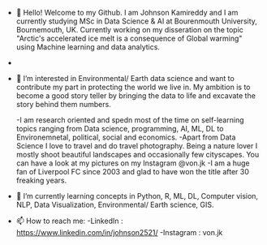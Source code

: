 - 👋 Hello! Welcome to my Github. I am Johnson Kamireddy and I am currently studying MSc in Data Science & AI at Bourenmouth University, Bournemouth, UK. Currently working on my disseration on the topic "Arctic's accelerated ice melt is a consequence of Global warming" using Machine learning and data analytics.
- 
- 👀 I’m interested in Environmental/ Earth data science and want to contribute my part in protecting the world we live in. My ambition is to become a good story teller by bringing the data to life and excavate the story behind them numbers.

  -I am research oriented and spedn most of the time on self-learning topics ranging from Data science, programming, AI, ML, DL to Environemnetal, political, social and economics.
  -Apart from Data Science I love to travel and do travel photography. Being a nature lover I mostly shoot beautiful landscapes and occasionally few cityscapes. You can have a       look at my pictures on my Instagram @von.jk
  -I am a huge fan of Liverpool FC since 2003 and glad to have won the title after 30 freaking years.
   
- 🌱 I’m currently learning concepts in Python, R, ML, DL, Computer vision, NLP, Data Visualization, Environmental/ Earth science, GIS.

- 📫 How to reach me:
  -LinkedIn : https://www.linkedin.com/in/johnson2521/
  -Instagram : von.jk
<!---
johnson25/johnson25 is a ✨ special ✨ repository because its `README.md` (this file) appears on your GitHub profile.
You can click the Preview link to take a look at your changes.
--->

